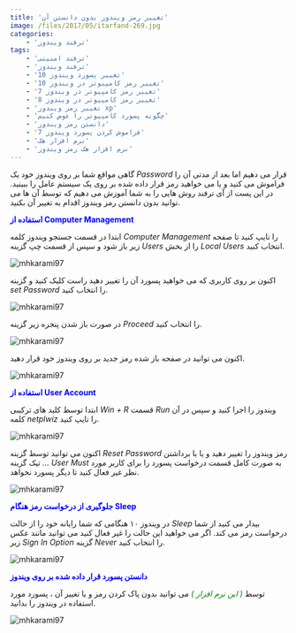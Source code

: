 ```yaml
---
title: 'تغییر رمز ویندوز بدون دانستن آن'
image: /files/2017/05/itarfand-269.jpg
categories:
    - 'ترفند ویندوز'
tags:
    - 'ترفند امنیتی'
    - 'ترفند ویندوز'
    - 'تغییر پسورد ویندوز 10'
    - 'تغییر رمز کامپیوتر در ویندوز 10'
    - 'تغییر رمز کامپیوتر در ویندوز 7'
    - 'تغییر رمز کامپیوتر در ویندوز 8'
    - 'تغییر رمز ویندوز xp'
    - 'چگونه پسورد کامپیوتر را عوض کنیم'
    - 'دانستن رمز ویندوز'
    - 'فراموش كردن پسورد ویندوز 7'
    - 'نرم افزار هک'
    - 'نرم افزار هک رمز ویندوز'
---
```


گاهی مواقع شما بر روی ویندوز خود یک *Password* قرار می دهیم اما بعد از مدتی آن را فراموش می کنید و یا می خواهید رمز قرار داده شده بر روی یک سیستم عامل را ببینید. در این پست از آی ترفند روش هایی را به شما آموزش می دهیم که توسط آن ها می توانید بدون دانستن رمز ویندوز اقدام به تغییر آن بکنید.

<span style="color: #0000ff;">**استفاده از Computer Management**</span>

ابتدا در قسمت جستجو ویندوز کلمه *Computer Management* را تایپ کنید تا صفحه زیر باز شود و سپس از قسمت چپ گزینه *Users* را از بخش *Local Users* انتخاب کنید.

![mhkarami97](/files/2017/05/itarfand-261.jpg)  

اکنون بر روی کاربری که می خواهید پسورد آن را تغییر دهید راست کلیک کنید و گزینه *set Password* را انتخاب کنید.

![mhkarami97](/files/2017/05/itarfand-262.jpg)  

در صورت باز شدن پنجره زیر گزینه *Proceed* را انتخاب کنید.

![mhkarami97](/files/2017/05/itarfand-263.jpg)  

اکنون می توانید در صفحه باز شده رمز جدید بر روی ویندوز خود قرار دهید.

![mhkarami97](/files/2017/05/itarfand-264.jpg)  

<span style="color: #0000ff;">**استفاده از User Account**</span>

ابتدا توسط کلید های ترکیبی *Win + R* قسمت *Run* ویندوز را اجرا کنید و سپس در آن کلمه *netplwiz* را تایپ کنید.

![mhkarami97](/files/2017/05/itarfand-265.jpg)  

اکنون می توانید توسط گزینه *Reset Password* رمز ویندوز را تغییر دهید و یا با برداشتن تیک گزینه *… User Must* به صورت کامل قسمت درخواست پسورد را برای کاربر مورد نظر غیر فعال کنید تا دیگر پسورد نخواهد.

![mhkarami97](/files/2017/05/itarfand-266.jpg)  

<span style="color: #0000ff;">**جلوگیری از درخواست رمز هنگام Sleep**</span>

در ویندوز ۱۰ هنگامی که شما رایانه خود را از حالت *Sleep* بیدار می کنید از شما درخواست رمز می کند. اگر می خواهید این حالت را غیر فعال کنید می توانید مانند عکس زیر *Sign In Option* گزینه *Never* را انتخاب کنید.

![mhkarami97](/files/2017/05/itarfand-267.jpg)  

<span style="color: #0000ff;">**دانستن پسورد قرار داده شده بر روی ویندوز**</span>

توسط<span style="color: #008000;"> *( این نرم افزار )*</span> می توانید بدون پاک کردن رمز و یا تغییر آن ، پسورد مورد استفاده در ویندوز را بدانید.

![mhkarami97](/files/2017/05/itarfand-268.jpg)  